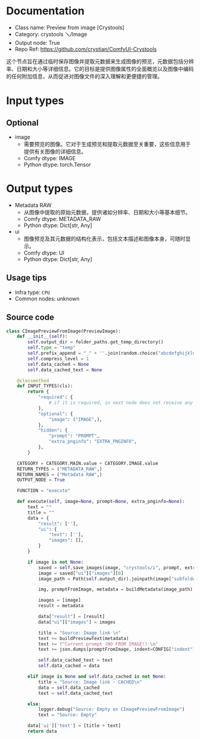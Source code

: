 
# Documentation
- Class name: Preview from image [Crystools]
- Category: crystools 🪛/Image
- Output node: True
- Repo Ref: https://github.com/crystian/ComfyUI-Crystools

这个节点旨在通过临时保存图像并提取元数据来生成图像的预览，元数据包括分辨率、日期和大小等详细信息。它的目标是提供图像属性的全面概览以及图像中编码的任何附加信息，从而促进对图像文件的深入理解和更便捷的管理。

# Input types
## Optional
- image
    - 需要预览的图像。它对于生成预览和提取元数据至关重要，这些信息用于提供有关图像的详细信息。
    - Comfy dtype: IMAGE
    - Python dtype: torch.Tensor

# Output types
- Metadata RAW
    - 从图像中提取的原始元数据，提供诸如分辨率、日期和大小等基本细节。
    - Comfy dtype: METADATA_RAW
    - Python dtype: Dict[str, Any]
- ui
    - 图像预览及其元数据的结构化表示，包括文本描述和图像本身，可随时显示。
    - Comfy dtype: UI
    - Python dtype: Dict[str, Any]


## Usage tips
- Infra type: `CPU`
- Common nodes: unknown


## Source code
```python
class CImagePreviewFromImage(PreviewImage):
    def __init__(self):
        self.output_dir = folder_paths.get_temp_directory()
        self.type = "temp"
        self.prefix_append = "_" + ''.join(random.choice("abcdefghijklmnopqrstupvxyz") for x in range(5))
        self.compress_level = 1
        self.data_cached = None
        self.data_cached_text = None

    @classmethod
    def INPUT_TYPES(cls):
        return {
            "required": {
                # if it is required, in next node does not receive any value even the cache!
            },
            "optional": {
                "image": ("IMAGE",),
            },
            "hidden": {
                "prompt": "PROMPT",
                "extra_pnginfo": "EXTRA_PNGINFO",
            },
        }

    CATEGORY = CATEGORY.MAIN.value + CATEGORY.IMAGE.value
    RETURN_TYPES = ("METADATA_RAW",)
    RETURN_NAMES = ("Metadata RAW",)
    OUTPUT_NODE = True

    FUNCTION = "execute"

    def execute(self, image=None, prompt=None, extra_pnginfo=None):
        text = ""
        title = ""
        data = {
            "result": [''],
            "ui": {
                "text": [''],
                "images": [],
            }
        }

        if image is not None:
            saved = self.save_images(image, "crystools/i", prompt, extra_pnginfo)
            image = saved["ui"]["images"][0]
            image_path = Path(self.output_dir).joinpath(image["subfolder"], image["filename"])

            img, promptFromImage, metadata = buildMetadata(image_path)

            images = [image]
            result = metadata

            data["result"] = [result]
            data["ui"]["images"] = images

            title = "Source: Image link \n"
            text += buildPreviewText(metadata)
            text += f"Current prompt (NO FROM IMAGE!):\n"
            text += json.dumps(promptFromImage, indent=CONFIG["indent"])

            self.data_cached_text = text
            self.data_cached = data

        elif image is None and self.data_cached is not None:
            title = "Source: Image link - CACHED\n"
            data = self.data_cached
            text = self.data_cached_text

        else:
            logger.debug("Source: Empty on CImagePreviewFromImage")
            text = "Source: Empty"

        data['ui']['text'] = [title + text]
        return data

```
